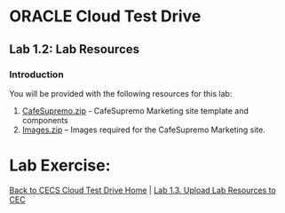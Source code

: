 # ORACLE Cloud Test Drive #

## Lab 1.2: Lab Resources ##

### Introduction ###

You will be provided with the following resources for this lab: 
1. [CafeSupremo.zip](resources/CafeSupremo.zip) - CafeSupremo Marketing site template and components 
2. [Images.zip](resources/Images.zip) – Images required for the CafeSupremo Marketing site.


# Lab Exercise: #
[Back to CECS Cloud Test Drive Home](README.md) | [Lab 1.3. Upload Lab Resources to CEC](103-CecsLab.md) 